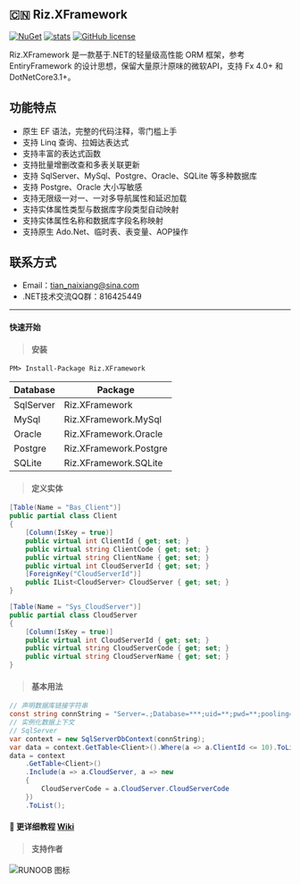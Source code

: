 ## :cn: Riz.XFramework

[![NuGet](https://img.shields.io/nuget/vpre/Riz.XFramework.svg)](https://www.nuget.org/packages/Riz.XFramework)
[![stats](https://img.shields.io/nuget/dt/Riz.XFramework?style=flat-square)](https://www.nuget.org/stats/packages/Riz.XFramework?groupby=Version) 
[![GitHub license](https://img.shields.io/badge/license-MIT-blue.svg)](https://github.com/TANZAME/Riz.XFramework/blob/master/LICENSE.txt)

Riz.XFramework 是一款基于.NET的轻量级高性能 ORM 框架，参考 EntiryFramework 的设计思想，保留大量原汁原味的微软API，支持 Fx 4.0+ 和 DotNetCore3.1+。

## 功能特点
- 原生 EF 语法，完整的代码注释，零门槛上手
- 支持 Linq 查询、拉姆达表达式
- 支持丰富的表达式函数
- 支持批量增删改查和多表关联更新
- 支持 SqlServer、MySql、Postgre、Oracle、SQLite 等多种数据库
- 支持 Postgre、Oracle 大小写敏感
- 支持无限级一对一、一对多导航属性和延迟加载
- 支持实体属性类型与数据库字段类型自动映射
- 支持实体属性名称和数据库字段名称映射
- 支持原生 Ado.Net、临时表、表变量、AOP操作

## 联系方式
- Email：tian_naixiang@sina.com 
- .NET技术交流QQ群：816425449
***
#### 快速开始
> #### 安装
```
PM> Install-Package Riz.XFramework
```
| Database   | Package                |
| --------   | -----                  |
| SqlServer  | Riz.XFramework         |
| MySql      | Riz.XFramework.MySql   |
| Oracle     | Riz.XFramework.Oracle  |
| Postgre    | Riz.XFramework.Postgre |
| SQLite     | Riz.XFramework.SQLite  |
> #### 定义实体
```C#
[Table(Name = "Bas_Client")]
public partial class Client
{
    [Column(IsKey = true)]
    public virtual int ClientId { get; set; }
    public virtual string ClientCode { get; set; }
    public virtual string ClientName { get; set; }
    public virtual int CloudServerId { get; set; }
    [ForeignKey("CloudServerId")]
    public IList<CloudServer> CloudServer { get; set; }
}

[Table(Name = "Sys_CloudServer")]
public partial class CloudServer
{
    [Column(IsKey = true)]
    public virtual int CloudServerId { get; set; }
    public virtual string CloudServerCode { get; set; }
    public virtual string CloudServerName { get; set; }
}
```
> #### 基本用法
```C#
// 声明数据库链接字符串
const string connString = "Server=.;Database=***;uid=**;pwd=**;pooling=true;connect timeout=10;";
// 实例化数据上下文
// SqlServer
var context = new SqlServerDbContext(connString);
var data = context.GetTable<Client>().Where(a => a.ClientId <= 10).ToList();
data = context
    .GetTable<Client>()
    .Include(a => a.CloudServer, a => new
    {
        CloudServerCode = a.CloudServer.CloudServerCode
    })
    .ToList();
```
#### :pushpin: 更详细教程 [Wiki](https://github.com/TANZAME/Riz.XFramework/wiki)
> #### 支持作者
![RUNOOB 图标](https://github.com/TANZAME/Riz.XFramework/blob/master/.resource/wechatpay.jpg)

